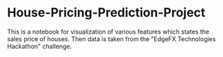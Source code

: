 # House-Pricing-Prediction-Project
 This is a notebook for visualization of various features which states the sales price of houses. Then data is taken from the "EdgeFX Technologies Hackathon" challenge.
